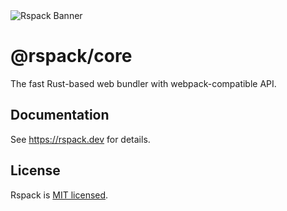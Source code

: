 <picture>
  <img alt="Rspack Banner" src="https://assets.rspack.dev/rspack/rspack-banner.png">
</picture>

# @rspack/core

The fast Rust-based web bundler with webpack-compatible API.

## Documentation

See <https://rspack.dev> for details.

## License

Rspack is [MIT licensed](https://github.com/web-infra-dev/rspack/blob/main/LICENSE).
